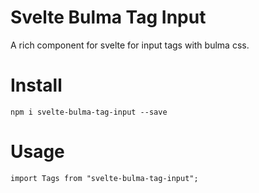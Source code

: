 # Svelte Bulma Tag Input
A rich component for svelte for input tags with bulma css.

# Install

<pre><code>npm i svelte-bulma-tag-input --save</code></pre>

# Usage

<pre><code>import Tags from "svelte-bulma-tag-input";</code></pre>
